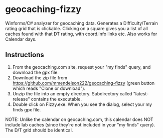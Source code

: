 # geocaching-fizzy
Winforms/C# analyzer for geocaching data.   Generates a Difficulty/Terrain rating grid that is clickable.  Clicking on a square gives you a list of all caches found with that DT rating, with coord.info links etc.  Also works for Calendar days. 

## Instructions

1. From the geocaching.com site, request your "my finds" query, and download the gpx file.
1. Download the zip file from https://github.com/mmendelson222/geocaching-fizzy (green button which reads "Clone or download").
1. Unzip the file into an empty directory.  Subdirectory called "latest-release" contains the executable.
1. Double click on Fizzy.exe.  When you see the dialog, select your my finds gpx file. 

NOTE: Unlike the calendar on geocaching.com, this calendar does NOT include lab caches (since they're not included in your "my finds" query).  The D/T grid should be identical.